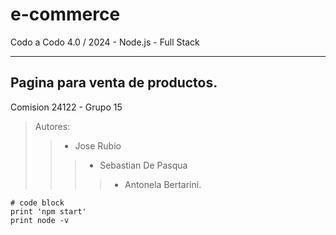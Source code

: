 # **e-commerce**
 Codo a Codo 4.0 / 2024 -  Node.js - Full Stack 
 
***

## Pagina para venta de productos.
Comision 24122  -  Grupo 15 
>Autores: 
>>* Jose Rubio
>>>* Sebastian De Pasqua
>>>>* Antonela Bertarini.

```
# code block
print 'npm start' 
print node -v
